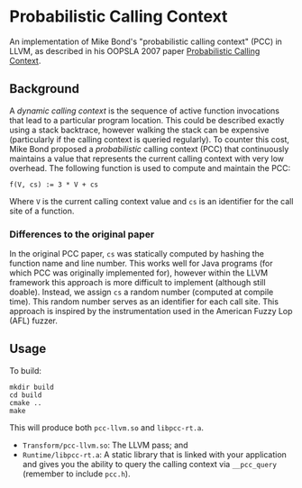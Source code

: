 # Probabilistic Calling Context

An implementation of Mike Bond's "probabilistic calling context" (PCC) in LLVM,
as described in his OOPSLA 2007 paper
[Probabilistic Calling Context](http://web.cse.ohio-state.edu/~bond.213/pcc-oopsla-2007.pdf).

## Background

A *dynamic calling context* is the sequence of active function invocations that
lead to a particular program location. This could be described exactly using
a stack backtrace, however walking the stack can be expensive (particularly if
the calling context is queried regularly). To counter this cost, Mike Bond
proposed a *probabilistic* calling context (PCC) that continuously maintains a
value that represents the current calling context with very low overhead. The
following function is used to compute and maintain the PCC:

```
f(V, cs) := 3 * V + cs
```

Where `V` is the current calling context value and `cs` is an identifier for
the call site of a function.

### Differences to the original paper

In the original PCC paper, `cs` was statically computed by hashing the function
name and line number. This works well for Java programs (for which PCC was
originally implemented for), however within the LLVM framework this approach is
more difficult to implement (although still doable). Instead, we assign `cs` a
random number (computed at compile time). This random number serves as an
identifier for each call site. This approach is inspired by the instrumentation
used in the American Fuzzy Lop (AFL) fuzzer.

## Usage

To build:

```console
mkdir build
cd build
cmake ..
make
```

This will produce both `pcc-llvm.so` and `libpcc-rt.a`.

* `Transform/pcc-llvm.so`: The LLVM pass; and
* `Runtime/libpcc-rt.a`: A static library that is linked with your application
and gives you the ability to query the calling context via `__pcc_query`
(remember to include `pcc.h`).
